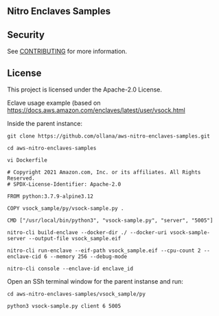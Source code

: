 ## Nitro Enclaves Samples

## Security

See [CONTRIBUTING](CONTRIBUTING.md#security-issue-notifications) for more information.

## License

This project is licensed under the Apache-2.0 License.

Eclave usage example (based on https://docs.aws.amazon.com/enclaves/latest/user/vsock.html

Inside the parent instance:
```
git clone https://github.com/ollana/aws-nitro-enclaves-samples.git
```
```
cd aws-nitro-enclaves-samples
```
```
vi Dockerfile 
```
```
# Copyright 2021 Amazon.com, Inc. or its affiliates. All Rights Reserved.
# SPDX-License-Identifier: Apache-2.0

FROM python:3.7.9-alpine3.12

COPY vsock_sample/py/vsock-sample.py .

CMD ["/usr/local/bin/python3", "vsock-sample.py", "server", "5005"]
```
```
nitro-cli build-enclave --docker-dir ./ --docker-uri vsock-sample-server --output-file vsock_sample.eif
```
```
nitro-cli run-enclave --eif-path vsock_sample.eif --cpu-count 2 --enclave-cid 6 --memory 256 --debug-mode
```
```
nitro-cli console --enclave-id enclave_id
```
Open an SSh terminal window for the parent instanse and run:
```
cd aws-nitro-enclaves-samples/vsock_sample/py
```
```
python3 vsock-sample.py client 6 5005
```




